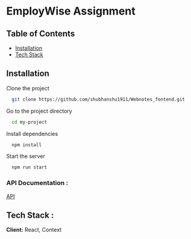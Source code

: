 # EmployWise Assignment
## Table of Contents

- [Installation](#installation)
- [Tech Stack](#tech-stack)

## Installation

Clone the project

```bash
  git clone https://github.com/shubhanshu1911/Webnotes_fontend.git
```

Go to the project directory

```bash
  cd my-project
```

Install dependencies

```bash
  npm install
```

Start the server

```bash
  npm run start
```

### API Documentation : 
[API](https://reqres.in/)


## Tech Stack :

**Client:** React, Context

